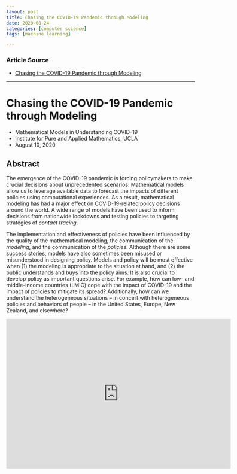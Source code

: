 ```yaml
---
layout: post
title: Chasing the COVID-19 Pandemic through Modeling
date: 2020-08-24
categories: [computer science]
tags: [machine learning]

---
```


### Article Source
* [Chasing the COVID-19 Pandemic through Modeling](https://www.youtube.com/watch?v=3ePIZ53_yKc)

----


# Chasing the COVID-19 Pandemic through Modeling

* Mathematical Models in Understanding COVID-19
* Institute for Pure and Applied Mathematics, UCLA
* August 10, 2020


## Abstract

The emergence of the COVID-19 pandemic is forcing policymakers to make crucial decisions about unprecedented scenarios. Mathematical models allow us to leverage available data to forecast the impacts of different policies using computational experiences. As a result, mathematical modeling has had a major effect on COVID-19-related policy decisions around the world. A wide range of models have been used to inform decisions from nationwide lockdowns and testing policies to targeting strategies of *contact tracing*.

The implementation and effectiveness of policies have been influenced by the quality of the mathematical modeling, the communication of the *modeling*, and the communication of the *policies*.  Although there are some success stories, models have also sometimes been misused or misunderstood in designing policy.  Models and policy will be most effective when (1) the modeling is appropriate to the situation at hand, and (2) the public understands and buys into the policy aims. It is also crucial to develop policy as important questions arise. For example, how can low- and middle-income countries (LMIC) cope with the impact of COVID-19 and the impact of policies to mitigate its spread? Additionally, how can we understand the heterogeneous situations – in concert with heterogeneous policies and behaviors of people – in the United States, Europe, New Zealand, and elsewhere?

<iframe width="600" height="400" src="https://www.youtube.com/embed/3ePIZ53_yKc" frameborder="0" allow="accelerometer; autoplay; encrypted-media; gyroscope; picture-in-picture" allowfullscreen></iframe>

